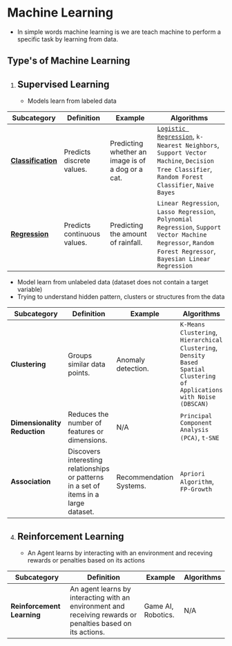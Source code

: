 # Machine Learning

- In simple words machine learning is we are teach machine to perform a specific task by learning from data.

## Type's of Machine Learning

1. ## Supervised Learning

     - Models learn from labeled data

| **Subcategory**    | **Definition**                                                            | **Example**                            | **Algorithms**                                                                                     |
|--------------------|---------------------------------------------------------------------------|----------------------------------------|----------------------------------------------------------------------------------------------------|
| [**Classification**](./Supervised-Learning/classification/)  | Predicts discrete values.                                                 | Predicting whether an image is of a dog or a cat. | [`Logistic Regression`](./Supervised-Learning/classification/Logistics-Regression/), `k-Nearest Neighbors`, `Support Vector Machine`, `Decision Tree Classifier`, `Random Forest Classifier`, `Naive Bayes` |
| [**Regression**](./Supervised-Learning/regression/)      | Predicts continuous values.                                               | Predicting the amount of rainfall.     | `Linear Regression`, `Lasso Regression`, `Polynomial Regression`, `Support Vector Machine Regressor`, `Random Forest Regressor`, `Bayesian Linear Regression` |

   - Model learn from unlabeled data (dataset does not contain a target variable)
   - Trying to understand hidden pattern, clusters or structures from the data

| **Subcategory**          | **Definition**                                                            | **Example**                            | **Algorithms**                                                                                     |
|--------------------------|---------------------------------------------------------------------------|----------------------------------------|----------------------------------------------------------------------------------------------------|
| **Clustering**            | Groups similar data points.                                               | Anomaly detection.                     | `K-Means Clustering`, `Hierarchical Clustering`, `Density Based Spatial Clustering of Applications with Noise (DBSCAN)` |
| **Dimensionality Reduction** | Reduces the number of features or dimensions.                            | N/A                                    | `Principal Component Analysis (PCA)`, `t-SNE`                                                    |
| **Association**           | Discovers interesting relationships or patterns in a set of items in a large dataset. | Recommendation Systems.                | `Apriori Algorithm`, `FP-Growth`                                                                  |

4. ## Reinforcement Learning

   - An Agent learns by interacting with an environment and receving rewards or penalties based on its actions

| **Subcategory**          | **Definition**                                                            | **Example**                            | **Algorithms**                                                                                     |
|--------------------------|---------------------------------------------------------------------------|----------------------------------------|----------------------------------------------------------------------------------------------------|
| **Reinforcement Learning** | An agent learns by interacting with an environment and receiving rewards or penalties based on its actions. | Game AI, Robotics.                     | N/A                                                                                               |  
